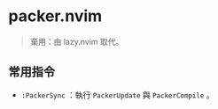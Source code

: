 # packer.nvim

> 棄用：由 lazy.nvim 取代。

## 常用指令

- `:PackerSync` ：執行 `PackerUpdate` 與 `PackerCompile` 。
